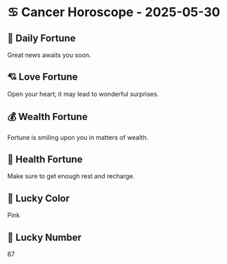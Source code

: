 # ♋ Cancer Horoscope - 2025-05-30

## 🎯 Daily Fortune

Great news awaits you soon.

## 💘 Love Fortune

Open your heart; it may lead to wonderful surprises.

## 💰 Wealth Fortune

Fortune is smiling upon you in matters of wealth.

## 🌱 Health Fortune

Make sure to get enough rest and recharge.

## 🎨 Lucky Color

Pink

## 🔢 Lucky Number

67
